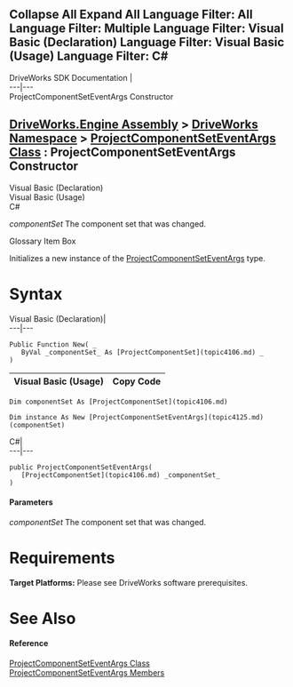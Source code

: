 Collapse All Expand All Language Filter: All  Language Filter: Multiple  Language Filter: Visual Basic (Declaration) Language Filter: Visual Basic (Usage) Language Filter: C#  
---  
DriveWorks SDK Documentation  |   
---|---  
ProjectComponentSetEventArgs Constructor   
  
[DriveWorks.Engine Assembly](topic2156.md) > [DriveWorks Namespace](topic2159.md) > [ProjectComponentSetEventArgs Class](topic4125.md) : ProjectComponentSetEventArgs Constructor  
---  
  
Visual Basic (Declaration)    
Visual Basic (Usage)    
C# 

_componentSet_
    The component set that was changed.

Glossary Item Box

Initializes a new instance of the [ProjectComponentSetEventArgs](topic4125.md) type. 

# Syntax

Visual Basic (Declaration)|   
---|---  
      
    
    Public Function New( _
       ByVal _componentSet_ As [ProjectComponentSet](topic4106.md) _
    )  
  
Visual Basic (Usage)| Copy Code  
---|---  
      
    
    Dim componentSet As [ProjectComponentSet](topic4106.md)
     
    Dim instance As New [ProjectComponentSetEventArgs](topic4125.md)(componentSet)  
  
C#|   
---|---  
      
    
    public ProjectComponentSetEventArgs( 
       [ProjectComponentSet](topic4106.md) _componentSet_
    )  
  
#### Parameters

 _componentSet_
    The component set that was changed.

# Requirements

**Target Platforms:** Please see DriveWorks software prerequisites.

# See Also

#### Reference

[ProjectComponentSetEventArgs Class](topic4125.md)   
[ProjectComponentSetEventArgs Members](topic4126.md)


